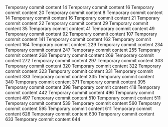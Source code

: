 Temporary commit content 14
Temporary commit content 16
Temporary commit content 20
Temporary commit content 8
Temporary commit content 14
Temporary commit content 16
Temporary commit content 21
Temporary commit content 22
Temporary commit content 29
Temporary commit content 35
Temporary commit content 41
Temporary commit content 49
Temporary commit content 92
Temporary commit content 107
Temporary commit content 141
Temporary commit content 162
Temporary commit content 164
Temporary commit content 229
Temporary commit content 234
Temporary commit content 247
Temporary commit content 255
Temporary commit content 268
Temporary commit content 269
Temporary commit content 272
Temporary commit content 297
Temporary commit content 303
Temporary commit content 320
Temporary commit content 322
Temporary commit content 323
Temporary commit content 331
Temporary commit content 333
Temporary commit content 335
Temporary commit content 340
Temporary commit content 371
Temporary commit content 395
Temporary commit content 398
Temporary commit content 418
Temporary commit content 442
Temporary commit content 496
Temporary commit content 497
Temporary commit content 510
Temporary commit content 511
Temporary commit content 539
Temporary commit content 560
Temporary commit content 595
Temporary commit content 611
Temporary commit content 628
Temporary commit content 630
Temporary commit content 633
Temporary commit content 644
